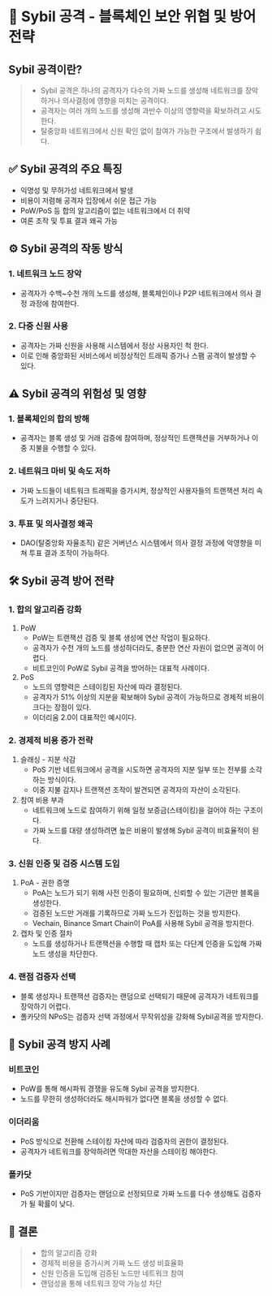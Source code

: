 # 🔐 Sybil 공격 - 블록체인 보안 위협 및 방어 전략

## Sybil 공격이란?
> - Sybil 공격은 하나의 공격자가 다수의 가짜 노드를 생성해 네트워크를 장악하거나 의사결정에 영향을 미치는 공격이다.
> - 공격자는 여러 개의 노드를 생성해 과반수 이상의 영향력을 확보하려고 시도한다.
> - 탈중앙화 네트워크에서 신원 확인 없이 참여가 가능한 구조에서 발생하기 쉽다.

## ✅ Sybil 공격의 주요 특징
- 익명성 및 무허가성 네트워크에서 발생
- 비용이 저렴해 공격자 입장에서 쉬운 접근 가능
- PoW/PoS 등 합의 알고리즘이 없는 네트워크에서 더 취약
- 여론 조작 및 투표 결과 왜곡 가능

## ⚙️ Sybil 공격의 작동 방식
### 1. 네트워크 노드 장악
- 공격자가 수백~수천 개의 노드를 생성해, 블록체인이나 P2P 네트워크에서 의사 결정 과정에 참여한다.

### 2. 다중 신원 사용
- 공격자는 가짜 신원을 사용해 시스템에서 정상 사용자인 척 한다.
- 이로 인해 중앙화된 서비스에서 비정상적인 트래픽 증가나 스팸 공격이 발생할 수 있다.

## ⚠️ Sybil 공격의 위험성 및 영향
### 1. 블록체인의 합의 방해
- 공격자는 블록 생성 및 거래 검증에 참여하며, 정상적인 트랜잭션을 거부하거나 이중 지불을 수행할 수 있다.

### 2. 네트워크 마비 및 속도 저하
- 가짜 노드들이 네트워크 트래픽을 증가시켜, 정상적인 사용자들의 트랜잭션 처리 속도가 느려지거나 중단된다.

### 3. 투표 및 의사결정 왜곡
- DAO(탈중앙화 자율조직) 같은 거버넌스 시스템에서 의사 결정 과정에 악영향을 미쳐 투표 결과 조작이 가능하다.

## 🛠️ Sybil 공격 방어 전략
### 1. 합의 알고리즘 강화
1. PoW
   - PoW는 트랜잭션 검증 및 블록 생성에 연산 작업이 필요하다.
   - 공격자가 수천 개의 노드를 생성하더라도, 충분한 연산 자원이 없으면 공격이 어렵다.
   - 비트코인이 PoW로 Sybil 공격을 방어하는 대표적 사례이다.
2. PoS
   - 노드의 영향력은 스테이킹된 자산에 따라 결정된다.
   - 공격자가 51% 이상의 지분을 확보해야 Sybil 공격이 가능하므로 경제적 비용이 크다는 장점이 있다.
   - 이더리움 2.0이 대표적인 예시이다.

### 2. 경제적 비용 증가 전략
1. 슬래싱 - 지분 삭감
   - PoS 기반 네트워크에서 공격을 시도하면 공격자의 지분 일부 또는 전부를 소각하는 방식이다.
   - 이중 지불 감지나 트랜잭션 조작이 발견되면 공격자의 자산이 소각된다.
2. 참여 비용 부과
   - 네트워크에 노드로 참여하기 위해 일정 보증금(스테이킹)을 걸어야 하는 구조이다.
   - 가짜 노드를 대량 생성하려면 높은 비용이 발생해 Sybil 공격이 비효율적이 된다.

### 3. 신원 인증 및 검증 시스템 도입
1. PoA - 권한 증명
   - PoA는 노드가 되기 위해 사전 인증이 필요하며, 신뢰할 수 있는 기관만 블록을 생성한다.
   - 검증된 노드만 거래를 기록하므로 가짜 노드가 진입하는 것을 방지한다.
   - Vechain, Binance Smart Chain이 PoA를 사용해 Sybil 공격을 방지한다.
2. 캡차 및 인증 절차
   - 노드를 생성하거나 트랜잭션을 수행할 때 캡차 또는 다단계 인증을 도입해 가짜 노드 생성을 차단한다.

### 4. 랜점 검증자 선택
- 블록 생성자나 트랜잭션 검증자는 랜덤으로 선택되기 때문에 공격자가 네트워크를 장악하기 어렵다.
- 폴카닷의 NPoS는 검증자 선택 과정에서 무작위성을 강화해 Sybil공격을 방지한다.

## 🔗 Sybil 공격 방지 사례
### 비트코인
- PoW를 통해 해시파워 경쟁을 유도해 Sybil 공격을 방지한다.
- 노드를 무한히 생성하더라도 해시파워가 없다면 블록을 생성할 수 없다.

### 이더리움
- PoS 방식으로 전환해 스테이킹 자산에 따라 검증자의 권한이 결정된다.
- 공격자가 네트워크를 장악하려면 막대한 자산을 스테이킹 해야한다.

### 폴카닷
- PoS 기반이지만 검증자는 랜덤으로 선정되므로 가짜 노드를 다수 생성해도 검증자가 될 확률이 낮다.

##  📌 결론
> - 합의 알고리즘 강화
> - 경제적 비용을 증가시켜 가짜 노드 생성 비효율화
> - 신원 인증을 도입해 검증된 노드만 네트워크 참여
> - 랜덤성을 통해 네트워크 장악 가능성 차단